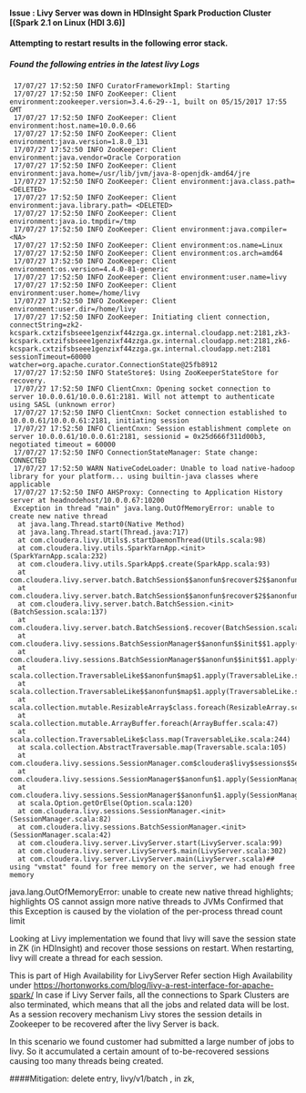 #### Issue : Livy Server was down in HDInsight Spark Production Cluster [(Spark 2.1 on Linux (HDI 3.6)]
#### Attempting to restart results in the following error stack.
##### Found the following entries in the latest livy Logs 
~~~~
 17/07/27 17:52:50 INFO CuratorFrameworkImpl: Starting
 17/07/27 17:52:50 INFO ZooKeeper: Client environment:zookeeper.version=3.4.6-29--1, built on 05/15/2017 17:55 GMT
 17/07/27 17:52:50 INFO ZooKeeper: Client environment:host.name=10.0.0.66
 17/07/27 17:52:50 INFO ZooKeeper: Client environment:java.version=1.8.0_131
 17/07/27 17:52:50 INFO ZooKeeper: Client environment:java.vendor=Oracle Corporation
 17/07/27 17:52:50 INFO ZooKeeper: Client environment:java.home=/usr/lib/jvm/java-8-openjdk-amd64/jre
 17/07/27 17:52:50 INFO ZooKeeper: Client environment:java.class.path= <DELETED>
 17/07/27 17:52:50 INFO ZooKeeper: Client environment:java.library.path= <DELETED>
 17/07/27 17:52:50 INFO ZooKeeper: Client environment:java.io.tmpdir=/tmp
 17/07/27 17:52:50 INFO ZooKeeper: Client environment:java.compiler=<NA>
 17/07/27 17:52:50 INFO ZooKeeper: Client environment:os.name=Linux
 17/07/27 17:52:50 INFO ZooKeeper: Client environment:os.arch=amd64
 17/07/27 17:52:50 INFO ZooKeeper: Client environment:os.version=4.4.0-81-generic
 17/07/27 17:52:50 INFO ZooKeeper: Client environment:user.name=livy
 17/07/27 17:52:50 INFO ZooKeeper: Client environment:user.home=/home/livy
 17/07/27 17:52:50 INFO ZooKeeper: Client environment:user.dir=/home/livy
 17/07/27 17:52:50 INFO ZooKeeper: Initiating client connection, connectString=zk2-kcspark.cxtzifsbseee1genzixf44zzga.gx.internal.cloudapp.net:2181,zk3-kcspark.cxtzifsbseee1genzixf44zzga.gx.internal.cloudapp.net:2181,zk6-kcspark.cxtzifsbseee1genzixf44zzga.gx.internal.cloudapp.net:2181 sessionTimeout=60000 watcher=org.apache.curator.ConnectionState@25fb8912
 17/07/27 17:52:50 INFO StateStore$: Using ZooKeeperStateStore for recovery.
 17/07/27 17:52:50 INFO ClientCnxn: Opening socket connection to server 10.0.0.61/10.0.0.61:2181. Will not attempt to authenticate using SASL (unknown error)
 17/07/27 17:52:50 INFO ClientCnxn: Socket connection established to 10.0.0.61/10.0.0.61:2181, initiating session
 17/07/27 17:52:50 INFO ClientCnxn: Session establishment complete on server 10.0.0.61/10.0.0.61:2181, sessionid = 0x25d666f311d00b3, negotiated timeout = 60000
 17/07/27 17:52:50 INFO ConnectionStateManager: State change: CONNECTED
 17/07/27 17:52:50 WARN NativeCodeLoader: Unable to load native-hadoop library for your platform... using builtin-java classes where applicable
 17/07/27 17:52:50 INFO AHSProxy: Connecting to Application History server at headnodehost/10.0.0.67:10200
 Exception in thread "main" java.lang.OutOfMemoryError: unable to create new native thread
  at java.lang.Thread.start0(Native Method)
  at java.lang.Thread.start(Thread.java:717)
  at com.cloudera.livy.Utils$.startDaemonThread(Utils.scala:98)
  at com.cloudera.livy.utils.SparkYarnApp.<init>(SparkYarnApp.scala:232)
  at com.cloudera.livy.utils.SparkApp$.create(SparkApp.scala:93)
  at com.cloudera.livy.server.batch.BatchSession$$anonfun$recover$2$$anonfun$apply$4.apply(BatchSession.scala:117)
  at com.cloudera.livy.server.batch.BatchSession$$anonfun$recover$2$$anonfun$apply$4.apply(BatchSession.scala:116)
  at com.cloudera.livy.server.batch.BatchSession.<init>(BatchSession.scala:137)
  at com.cloudera.livy.server.batch.BatchSession$.recover(BatchSession.scala:108)
  at com.cloudera.livy.sessions.BatchSessionManager$$anonfun$$init$$1.apply(SessionManager.scala:47)
  at com.cloudera.livy.sessions.BatchSessionManager$$anonfun$$init$$1.apply(SessionManager.scala:47)
  at scala.collection.TraversableLike$$anonfun$map$1.apply(TraversableLike.scala:244)
  at scala.collection.TraversableLike$$anonfun$map$1.apply(TraversableLike.scala:244)
  at scala.collection.mutable.ResizableArray$class.foreach(ResizableArray.scala:59)
  at scala.collection.mutable.ArrayBuffer.foreach(ArrayBuffer.scala:47)
  at scala.collection.TraversableLike$class.map(TraversableLike.scala:244)
  at scala.collection.AbstractTraversable.map(Traversable.scala:105)
  at com.cloudera.livy.sessions.SessionManager.com$cloudera$livy$sessions$SessionManager$$recover(SessionManager.scala:150)
  at com.cloudera.livy.sessions.SessionManager$$anonfun$1.apply(SessionManager.scala:82)
  at com.cloudera.livy.sessions.SessionManager$$anonfun$1.apply(SessionManager.scala:82)
  at scala.Option.getOrElse(Option.scala:120)
  at com.cloudera.livy.sessions.SessionManager.<init>(SessionManager.scala:82)
  at com.cloudera.livy.sessions.BatchSessionManager.<init>(SessionManager.scala:42)
  at com.cloudera.livy.server.LivyServer.start(LivyServer.scala:99)
  at com.cloudera.livy.server.LivyServer$.main(LivyServer.scala:302)
  at com.cloudera.livy.server.LivyServer.main(LivyServer.scala)## using "vmstat" found for free memory on the server, we had enough free memory
~~~~

java.lang.OutOfMemoryError: unable to create new native thread highlights; highlights OS cannot assign more native threads to JVMs
Confirmed that this Exception is caused by the violation of the per-process thread count limit

Looking at Livy implementation we found that livy will save the session state in ZK (in HDInsight) and recover those sessions on restart. When restarting, livy will create a thread for each session. 

This is part of High Availability for LivyServer
Refer section High Availability under https://hortonworks.com/blog/livy-a-rest-interface-for-apache-spark/
In case if Livy Server fails, all the connections to  Spark Clusters are also terminated, which means that all the jobs and related data will be lost.
As a session recovery mechanism Livy stores the session details in Zookeeper to be recovered after the livy Server is back.


In this scenario we found customer had submitted a large number of jobs to livy. So it accumulated a certain amount of to-be-recovered sessions causing too many threads being created.

####Mitigation: delete entry, livy/v1/batch , in zk,
 